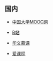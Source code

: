 ## 国内

- [中国大学MOOC网](https://www.icourse163.org/)
- [B站](https://www.bilibili.com/)
- [华文慕课](http://www.chinesemooc.org/)

- [爱课程](https://www.icourses.cn/home/)